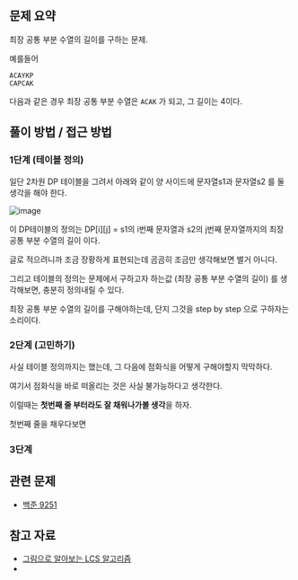 ## 문제 요약

최장 공통 부분 수열의 길이를 구하는 문제.

예를들어

```
ACAYKP
CAPCAK
```

다음과 같은 경우 최장 공통 부분 수열은 `ACAK` 가 되고, 그 길이는 4이다.

## 풀이 방법 / 접근 방법

### 1단계 (테이블 정의)

일단 2차원 DP 테이블을 그려서 아래와 같이 양 사이드에 문자열s1과 문자열s2 를 둘 생각을 해야 한다. 

![image](https://github.com/gomudayya/AlgorithmNote/assets/129571789/0c941d06-8e81-4d85-b245-078fab568f06)

이 DP테이블의 정의는 DP[i][j] = s1의 i번째 문자열과 s2의 j번째 문자열까지의 최장 공통 부분 수열의 길이 이다. 

글로 적으려니까 조금 장황하게 표현되는데 곰곰히 조금만 생각해보면 별거 아니다.

그리고 테이블의 정의는 문제에서 구하고자 하는값 (최장 공통 부분 수열의 길이) 를 생각해보면, 충분히 정의내릴 수 있다.

최장 공통 부분 수열의 길이를 구해야하는데, 단지 그것을 step by step 으로 구하자는 소리이다.

### 2단계 (고민하기)

사실 테이블 정의까지는 했는데, 그 다음에 점화식을 어떻게 구해야할지 막막하다.

여기서 점화식을 바로 떠올리는 것은 사실 불가능하다고 생각한다.

이럴때는 **첫번째 줄 부터라도 잘 채워나가볼 생각**을 하자.

첫번째 줄을 채우다보면

### 3단계




## 관련 문제

- [백준 9251](https://www.acmicpc.net/problem/9251)

## 참고 자료

- [그림으로 알아보는 LCS 알고리즘](https://velog.io/@emplam27/%EC%95%8C%EA%B3%A0%EB%A6%AC%EC%A6%98-%EA%B7%B8%EB%A6%BC%EC%9C%BC%EB%A1%9C-%EC%95%8C%EC%95%84%EB%B3%B4%EB%8A%94-LCS-%EC%95%8C%EA%B3%A0%EB%A6%AC%EC%A6%98-Longest-Common-Substring%EC%99%80-Longest-Common-Subsequence#%EC%B5%9C%EC%9E%A5-%EA%B3%B5%ED%86%B5-%EB%B6%80%EB%B6%84%EC%88%98%EC%97%B4longest-common-subsequence-%EA%B8%B8%EC%9D%B4-%EA%B5%AC%ED%95%98%EA%B8%B0)
- 
